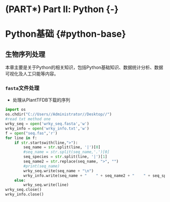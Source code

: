 # (PART\*) Part Ⅱ: Python {-}



# Python基础 {#python-base}

## 生物序列处理

本章主要是关于Python的相关知识，包括Python基础知识、数据统计分析、数据可视化及人工只能等内容。

### `fasta`文件处理

- 处理从PlantTFDB下载的序列

```python
import os
os.chdir("C://Users//Administrator//Desktop//")
#read txt method one
wrky_seq = open('wrky_seq.fasta','w')
wrky_info = open('wrky_info.txt','w')
f = open("seq.fas",'r')
for line in f:
    if str.startswith(line,">"):
        seq_name = str.split(line, '|')[0]
        #seq_name = str.split(seq_name,'.')[0]
        seq_species = str.split(line, '|')[1]
        seq_name2 = str.replace(seq_name, ">", "")
        #print(seq_name)
        wrky_seq.write(seq_name + "\n")
        wrky_info.write(seq_name + "    " + seq_name2 + "    " + seq_species + "\n")
    else:
        wrky_seq.write(line)
wrky_seq.close()
wrky_info.close()
```

